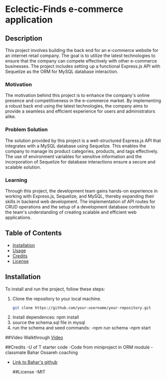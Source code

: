 # Eclectic-Finds e-commerce application

## Description

This project involves building the back end for an e-commerce website for an internet retail company. The goal is to utilize the latest technologies to ensure that the company can compete effectively with other e-commerce businesses. The project includes setting up a functional Express.js API with Sequelize as the ORM for MySQL database interaction.

### Motivation
The motivation behind this project is to enhance the company's online presence and competitiveness in the e-commerce market. By implementing a robust back end using the latest technologies, the company aims to provide a seamless and efficient experience for users and administrators alike.

### Problem Solution
The solution provided by this project is a well-structured Express.js API that integrates with a MySQL database using Sequelize. This enables the company to manage its product categories, products, and tags effectively. The use of environment variables for sensitive information and the incorporation of Sequelize for database interactions ensure a secure and scalable solution.

### Learning
Through this project, the development team gains hands-on experience in working with Express.js, Sequelize, and MySQL, thereby expanding their skills in backend web development. The implementation of API routes for CRUD operations and the setup of a development database contribute to the team's understanding of creating scalable and efficient web applications.

## Table of Contents

- [Installation](#installation)
- [Usage](#usage)
- [Credits](#credits)
- [License](#license)

## Installation

To install and run the project, follow these steps:

1. Clone the repository to your local machine.
   ```bash
   git clone https://github.com/your-username/your-repository.git

2. Install dependences: npm install
3. source the schema.sql file in mysql
4. run the schema and seed commands:
   -npm run schema
   -npm start

##Video Walkthrough
[Video](https://watch.screencastify.com/v/R5vvhvvbIODrEO36nqbm)

##Credits
-U of T starter code
-Code from miniproject in ORM module
-classmate Bahar Ossareh coaching
- [Link to Bahar's github](https://github.com/bahossdev)

  ##License
  -MIT



   
